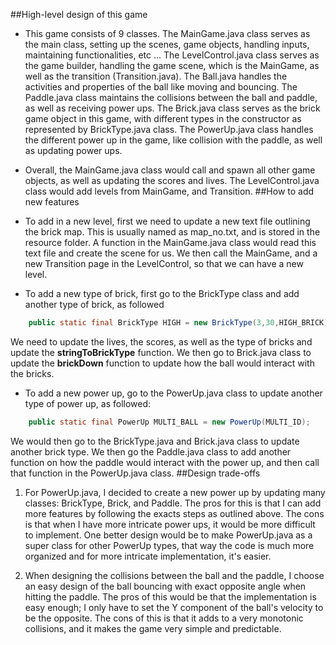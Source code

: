 ##High-level design of this game
* This game consists of 9 classes. The MainGame.java class serves as the
main class, setting up the scenes, game objects, handling inputs, 
maintaining functionalities, etc ... The LevelControl.java class serves
as the game builder, handling the game scene, which is the MainGame, as
well as the transition (Transition.java). The Ball.java handles the 
activities and properties of the ball like moving and bouncing. The 
Paddle.java class maintains the collisions between the ball and paddle,
as well as receiving power ups. The Brick.java class serves as the brick
game object in this game, with different types in the constructor as
represented by BrickType.java class. The PowerUp.java class handles the 
different power up in the game, like collision with the paddle, as well
as updating power ups. 
* Overall, the MainGame.java class would call and spawn all other game
objects, as well as updating the scores and lives. The LevelControl.java
class would add levels from MainGame, and Transition.
##How to add new features
* To add in a new level, first we need to update a new text file outlining
the brick map. This is usually named as map_no.txt, and is stored in the
resource folder. A function in the MainGame.java class would read this 
text file and create the scene for us. We then call the MainGame, and 
a new Transition page in the LevelControl, so that we can have a new
level. 

* To add a new type of brick, first go to the BrickType class and add
another type of brick, as followed

```java
    public static final BrickType HIGH = new BrickType(3,30,HIGH_BRICK);
```
We need to update the lives, the scores, as well as the type of bricks
and update the **stringToBrickType** function. We then go to Brick.java
class to update the **brickDown** function to update how the ball would 
interact with the bricks. 

* To add a new power up, go to the PowerUp.java class to update another
type of power up, as followed:

```java
    public static final PowerUp MULTI_BALL = new PowerUp(MULTI_ID);
```
We would then go to the BrickType.java and Brick.java class to 
update another brick type. We then go the Paddle.java class to add 
another function on how the paddle would interact with the power up,
and then call that function in the PowerUp.java class.
##Design trade-offs
1. For PowerUp.java, I decided to create a new power up by updating 
many classes: BrickType, Brick, and Paddle. The pros for this is that
I can add more features by following the exacts steps as outlined above.
The cons is that when I have more intricate power ups, it would be more 
difficult to implement. One better design would be to make PowerUp.java
as a super class for other PowerUp types, that way the code is much 
more organized and for more intricate implementation, it's easier.

2. When designing the collisions between the ball and the paddle, I 
choose an easy design of the ball bouncing with exact opposite angle 
when hitting the paddle. The pros of this would be that the implementation
is easy enough; I only have to set the Y component of the ball's
velocity to be the opposite. The cons of this is that it adds to a very 
monotonic collisions, and it makes the game very simple and predictable.
